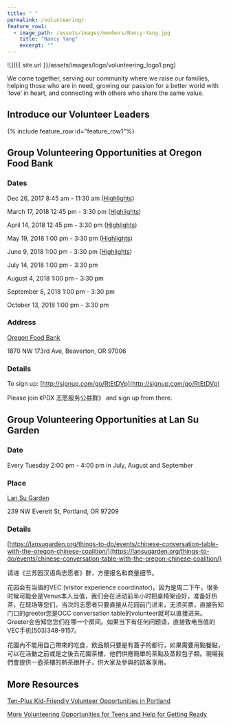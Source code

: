 ```yaml
---
title: " "
permalink: /volunteering/
feature_row1:
  - image_path: /assets/images/members/Nancy-Yang.jpg
    title: "Nancy Yang"
    excerpt: ""
---
```


![]({{ site.url }}/assets/images/logo/volunteering_logo1.png)

We come together, serving our community where we raise our families, helping those who are in need, growing our passion for a better world with ‘love’ in heart, and connecting with others who share the same value.

## Introduce our Volunteer Leaders

{% include feature_row id="feature_row1"%}

## Group Volunteering Opportunities at Oregon Food Bank

### Dates

Dec 26, 2017 8:45 am - 11:30 am ([Highlights](http://pdxchinese.org/food-bank-2017/))

March 17, 2018 12:45 pm - 3:30 pm ([Highlights](http://pdxchinese.org/oregon-food-bank-03072017/))

April 14, 2018 12:45 pm - 3:30 pm ([Highlights](http://pdxchinese.org/food-bank-april-2008/))

May 19, 2018 1:00 pm - 3:30 pm ([Highlights](http://pdxchinese.org/food-bank-may-2018/))

June 9, 2018 1:00 pm - 3:30 pm ([Highlights](http://pdxchinese.org/food-bank-june-2018/))

July 14, 2018 1:00 pm - 3:30 pm

August 4, 2018 1:00 pm - 3:30 pm

September 8, 2018 1:00 pm - 3:30 pm

October 13, 2018 1:00 pm - 3:30 pm


### Address

[Oregon Food Bank](htts://www.oregonfoodbank.org/about-us/locations/beaverton/)

1870 NW 173rd Ave, Beaverton, OR 97006

### Details

To sign up: [http://signup.com/go/RtEtDVp](http://signup.com/go/RtEtDVp)

Please join 《PDX 志愿服务公益群》 and sign up from there.

## Group Volunteering Opportunities at Lan Su Garden

### Date

Every Tuesday 2:00 pm - 4:00 pm in July, August and September

### Place

[Lan Su Garden](https://lansugarden.org/)

239 NW Everett St, Portland, OR 97209

### Details

[https://lansugarden.org/things-to-do/events/chinese-conversation-table-with-the-oregon-chinese-coalition/](https://lansugarden.org/things-to-do/events/chinese-conversation-table-with-the-oregon-chinese-coalition/)

请进《兰苏园汉语角志愿者》群，方便报名和商量细节。

花园会有当值的VEC (visitor experience coordinator)，因为是周二下午，很多时候可能会是Venus本人当值，我们会在活动前半小时把桌椅架设好，准备好热茶，在现场等您们。当次的志愿者只要直接从花园前门进来，无须买票，直接告知门口的greeter您是OCC conversation table的volunteer就可以直接进来。Greeter会告知您您们在哪一个房间。如果当下有任何问题请，直接致电当值的VEC手机(503)348-9157。

花園內不能用自己帶來的吃食，飲品類只要是有蓋子的都行，如果需要用點餐點，可以在活動之前或是之後去花園茶樓，他們供應簡單的茶點及蒸餃包子類。現場我們會提供一壺茶樓的熱茶跟杯子，供大家及參與的訪客享用。

## More Resources

[Ten-Plus Kid-Friendly Volunteer Opportunities in Portland](http://www.pdxparent.com/family-friendly-volunteering-portland/)

[More Volunteering Opportunities for Teens and Help for Getting Ready](https://multcolib.org/teens/job-help-teens)
